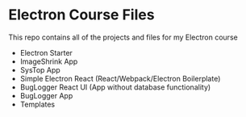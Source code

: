 # Electron Course Files

This repo contains all of the projects and files for my Electron course

* Electron Starter
* ImageShrink App
* SysTop App
* Simple Electron React (React/Webpack/Electron Boilerplate)
* BugLogger React UI (App without database functionality)
* BugLogger App
* Templates

